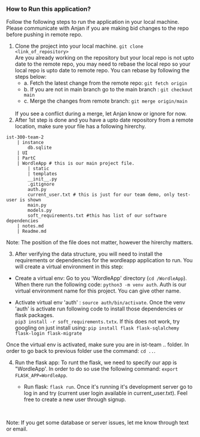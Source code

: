 ### How to Run this application?

Follow the following steps to run the application in your local machine. Please communicate with Anjan if you are making bid changes to the repo before pushing in remote repo.

1. Clone the project into your local machine.
```git clone <link_of_repository>```<br>
Are you already working on the repository but your local repo is not upto date to the remote repo, you may need to rebase the local repo so your local repo is upto date to remote repo.
You can rebase by following the steps below:
    * a. Fetch the latest change from the remote repo:
    ```git fetch origin```
    * b. If you are not in main branch go to the main branch : ```git checkout main```
    * c. Merge the changes from remote branch:
    ```git merge origin/main```
    <br>
    If you see a conflict during a merge, let Anjan know or ignore for now. 
2. After 1st step is done and you have a upto date repository from a remote location, make sure your file has a following hirerchy. 
```
ist-300-team-2
    | instance
        db.sqlite
    | UI
    | PartC
    | WordleApp # this is our main project file.
        | static
        | templates
        __init__.py
        .gitignore
        auth.py
        current_user.txt # this is just for our team demo, only test-user is shown
        main.py
        models.py
        soft_requirements.txt #this has list of our software dependencies
    | notes.md
    | Readme.md

```
Note: The position of the file does not matter, however the hirerchy matters.

3. After verifying the data structure, you will need to install the requirements or dependencies for the wordleapp application to run. You will create a virtual environment in this step:

* Create a virtual env: Go to you 'WordleApp' directory (```cd /WordleApp```). When there run the following code:
```python3 -m venv auth```. Auth is our virtual environment name for this project. You can give other name. 

* Activate virtual env 'auth' : ```source auth/bin/activate```. Once the venv 'auth' is activate run following code to install those dependencies or flask packages. <br>
```pip3 install -r soft_requirements.txtx```. If this does not work, try googling on just install using: ```pip install flask flask-sqlalchemy flask-login flask-migrate```

Once the virtual env is activated, make sure you are in ist-team .. folder. In order to go back to previous folder use the command: ```cd ..```.

4. Run the flask app: To runt the flask, we need to specify our app is "WordleApp'. In order to do so use the following command:
```export FLASK_APP=WordleApp```.

    * Run flask: ``` flask run ```.
    Once it's running it's development server go to log in and try (current user login available in current_user.txt).
    Feel free to create a new user through signup.
<br>

Note: If you get some database or server issues, let me know through text or email. 
